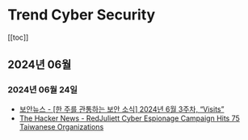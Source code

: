 # Trend Cyber Security

[[toc]]

## 2024년 06월

### 2024년 06월 24일
- [보안뉴스 - [한 주를 관통하는 보안 소식] 2024년 6월 3주차, “Visits”](https://boannews.com/media/view.asp?idx=130745)
- [The Hacker News - RedJuliett Cyber Espionage Campaign Hits 75 Taiwanese Organizations](https://thehackernews.com/2024/06/redjuliett-cyber-espionage-campaign.html)